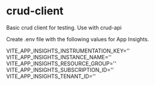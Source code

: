 # crud-client

Basic crud client for testing. Use with crud-api

Create .env file with the following values for App Insights.

VITE_APP_INSIGHTS_INSTRUMENTATION_KEY=''
VITE_APP_INSIGHTS_INSTANCE_NAME=''
VITE_APP_INSIGHTS_RESOURCE_GROUP=''
VITE_APP_INSIGHTS_SUBSCRIPTION_ID=''
VITE_APP_INSIGHTS_TENANT_ID=''
